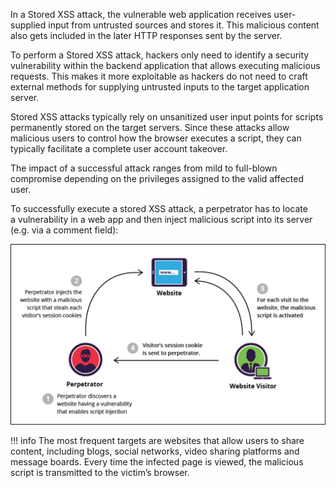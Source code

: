 In a Stored XSS attack, the vulnerable web application receives user-supplied input from untrusted sources and stores it. This malicious content also gets included in the later HTTP responses sent by the server.

To perform a Stored XSS attack, hackers only need to identify a security vulnerability within the backend application that allows executing malicious requests. This makes it more exploitable as hackers do not need to craft external methods for supplying untrusted inputs to the target application server.

Stored XSS attacks typically rely on unsanitized user input points for scripts permanently stored on the target servers. Since these attacks allow malicious users to control how the browser executes a script, they can typically facilitate a complete user account takeover.

The impact of a successful attack ranges from mild to full-blown compromise depending on the privileges assigned to the valid affected user.

To successfully execute a stored XSS attack, a perpetrator has to locate a vulnerability in a web app and then inject malicious script into its server (e.g. via a comment field):

![Stored XSS](../assets/images/stored-xss-example.png)

!!! info
    The most frequent targets are websites that allow users to share content, including blogs, social networks, video sharing platforms and message boards. Every time the infected page is viewed, the malicious script is transmitted to the victim’s browser.